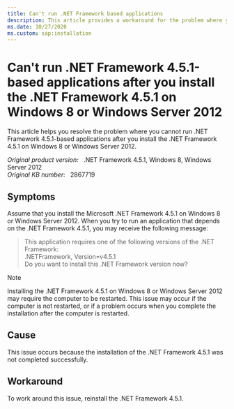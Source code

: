 ```yaml
---
title: Can't run .NET Framework based applications
description: This article provides a workaround for the problem where you cannot run .NET Framework 4.5.1-based applications after you install the .NET Framework 4.5.1 on Windows 8 or Windows Server 2012.
ms.date: 10/27/2020
ms.custom: sap:installation
---
```

# Can't run .NET Framework 4.5.1-based applications after you install the .NET Framework 4.5.1 on Windows 8 or Windows Server 2012

This article helps you resolve the problem where you cannot run .NET Framework 4.5.1-based applications after you install the .NET Framework 4.5.1 on Windows 8 or Windows Server 2012.

_Original product version:_ &nbsp; .NET Framework 4.5.1, Windows 8, Windows Server 2012  
_Original KB number:_ &nbsp; 2867719

## Symptoms

Assume that you install the Microsoft .NET Framework 4.5.1 on Windows 8 or Windows Server 2012. When you try to run an application that depends on the .NET Framework 4.5.1, you may receive the following message:

> This application requires one of the following versions of the .NET Framework:  
.NETFramework, Version=v4.5.1  
Do you want to install this .NET Framework version now?

> [!NOTE]
> Installing the .NET Framework 4.5.1 on Windows 8 or Windows Server 2012 may require the computer to be restarted. This issue may occur if the computer is not restarted, or if a problem occurs when you complete the installation after the computer is restarted.

## Cause

This issue occurs because the installation of the .NET Framework 4.5.1 was not completed successfully.

## Workaround

To work around this issue, reinstall the .NET Framework 4.5.1.

